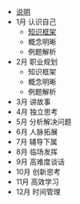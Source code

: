 - [说明](README.md)
- 1月 认识自己
    - [知识框架](有理数知识框架.md)
    - 概念明晰
    - 例题解析
- 2月 职业规划
    - 知识框架
    - 概念明晰
    - 例题解析
- 3月 讲故事
- 4月 独立思考
- 5月 分析解决问题
- 6月 人脉拓展
- 7月 辅导下属
- 8月 临场发挥
- 9月 高难度谈话
- 10月 创新思考
- 11月 高效学习
- 12月 时间管理